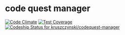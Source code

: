# code quest manager

[![Code Climate](https://codeclimate.com/github/kruszczynski/codequest-manager.png)](https://codeclimate.com/github/kruszczynski/codequest-manager)
[![Test Coverage](https://codeclimate.com/github/kruszczynski/codequest-manager/badges/coverage.svg)](https://codeclimate.com/github/kruszczynski/codequest-manager)
[ ![Codeship Status for kruszczynski/codequest-manager](https://codeship.io/projects/e5bbc5e0-0dd4-0132-644f-02d5bf339ff4/status)](https://codeship.io/projects/32333)
